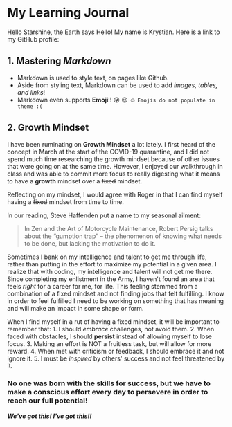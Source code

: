 # __My Learning Journal__

Hello Starshine, the Earth says Hello! My name is Krystian. 
Here is a link to my GitHub profile: 

## 1. Mastering *Markdown* 
  - Markdown is used to style text, on pages like Github.
  - Aside from styling text, Markdown can be used to add *images, tables, and links*!
  - Markdown even supports __Emoji__!! :stuck_out_tongue_closed_eyes: :wink: :relaxed: 
 `Emojis do not populate in theme :(`

## 2. Growth Mindset

I have been ruminating on __Growth Mindset__ a lot lately. I first heard of the concept in March at the start of the COVID-19 quarantine, and I did not spend much time researching the growth mindset because of other issues that were going on at the same time. However, I enjoyed our walkthrough in class and was able to commit more focus to really digesting what it means to have a __growth__ mindset over a ~~fixed~~ mindset.

Reflecting on my mindset, I would agree with Roger in that I can find myself having a ~~fixed~~ mindset from time to time. 

In our reading, Steve Haffenden put a name to my seasonal ailment:
  >In Zen and the Art of Motorcycle Maintenance, Robert Persig talks about the “gumption trap” – the phenomenon of knowing what needs to be done, but lacking the motivation to do it. 

Sometimes I bank on my intelligence and talent to get me through life, rather than putting in the effort to maximize my potential in a given area. I realize that with coding, my intelligence and talent will not get me there. Since completing my enlistment in the Army, I haven't found an area that feels _right_ for a career for me, for life. This feeling stemmed from a combination of a fixed mindset and not finding jobs that felt fulfilling. I know in order to feel fulfilled I need to be working on something that has meaning and will make an impact in some shape or form. 

When I find myself in a rut of having a ~~fixed~~ mindset, it will be important to remember that:
    1. I should *embrace* challenges, not avoid them.
    2. When faced with obstacles, I should __persist__ instead of allowing myself to lose focus.
    3. Making an effort is NOT a fruitless task, but will allow for more reward.
    4. When met with criticism or feedback, I should embrace it and not ignore it.
    5. I must be _inspired_ by others' success and not feel threatened by it. 

### No one was born with the skills for success, but we have to make a conscious effort every day to persevere in order to reach our full potential! 

__*We've got this! I've got this!!*__ 
